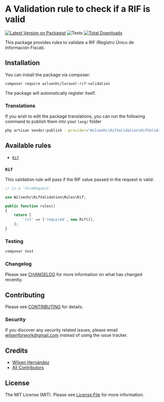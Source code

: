 # A Validation rule to check if a RIF is valid

[![Latest Version on Packagist](https://img.shields.io/packagist/v/wilsenhc/laravel-rif-validation.svg?style=flat-square)](https://packagist.org/packages/wilsenhc/laravel-rif-validation)
![Tests](https://github.com/wilsenhc/laravel-rif-validation/actions/workflows/run-tests.yml/badge.svg)
[![Total Downloads](https://img.shields.io/packagist/dt/wilsenhc/laravel-rif-validation.svg?style=flat-square)](https://packagist.org/packages/wilsenhc/laravel-rif-validation)

This package provides rules to validate a RIF (Registro Único de Información Fiscal).

## Installation

You can install the package via composer:

```bash
composer require wilsenhc/laravel-rif-validation
```

The package will automatically register itself.

### Translations

If you wish to edit the package translations, you can run the following command to publish them into your `lang/` folder

```bash
php artisan vendor:publish --provider="Wilsenhc\RifValidation\RifValidationServiceProvider"
```

## Available rules

- [`Rif`](#rif)

### `Rif`

This validation rule will pass if the RIF value passed in the request is valid.

```php
// in a `FormRequest`

use Wilsenhc\RifValidation\Rules\Rif;

public function rules()
{
    return [
        'rif' => ['required', new Rif()],
    ];
}
```

### Testing

``` bash
composer test
```

### Changelog

Please see [CHANGELOG](CHANGELOG.md) for more information on what has changed recently.

## Contributing

Please see [CONTRIBUTING](.github/CONTRIBUTING.md) for details.

### Security

If you discover any security related issues, please email wilsenforwork@gmail.com instead of using the issue tracker.

## Credits

- [Wilsen Hernández](https://github.com/wilsenhc)
- [All Contributors](../../contributors)

## License

The MIT License (MIT). Please see [License File](LICENSE.md) for more information.